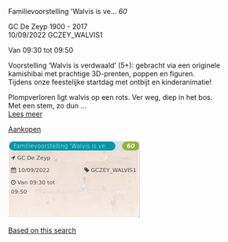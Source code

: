 Familievoorstelling 'Walvis is ve... *60*

GC De Zeyp 1900 - 2017  
10/09/2022 GCZEY\_WALVIS1  

Van 09:30 tot 09:50

  

  

Voorstelling ‘Walvis is verdwaald’ (5+): gebracht via een originele kamishibai met prachtige 3D-prenten, poppen en figuren.  
Tijdens onze feestelijke startdag met ontbijt en kinderanimatie!  
  
Plompverloren ligt walvis op een rots. Ver weg, diep in het bos.  
Met een stem, zo dun  ...  
[Lees meer](https://tickets.vgc.be/activity/subscribe/GCZEY_WALVIS1)

[Aankopen](https://tickets.vgc.be/ticketingActivity/subscribe/GCZEY_WALVIS1)

![](80242.png)

[Based on this search](https://tickets.vgc.be/activity/index?&vrijeplaatsen=1&Age%5B%5D=3%2C5&entity=276)